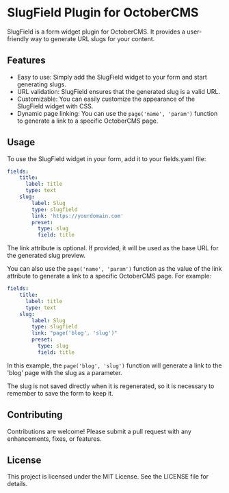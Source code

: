 # SlugField Plugin for OctoberCMS
SlugField is a form widget plugin for OctoberCMS. It provides a user-friendly way to generate URL slugs for your content.

## Features
* Easy to use: Simply add the SlugField widget to your form and start generating slugs.
* URL validation: SlugField ensures that the generated slug is a valid URL.
* Customizable: You can easily customize the appearance of the SlugField widget with CSS.
* Dynamic page linking: You can use the `page('name', 'param')` function to generate a link to a specific OctoberCMS page.
## Usage
To use the SlugField widget in your form, add it to your fields.yaml file:
```yaml
fields:
    title:
      label: title
      type: text
    slug:
        label: Slug
        type: slugfield
        link: 'https://yourdomain.com'
        preset:
          type: slug
          field: title
```
The link attribute is optional. If provided, it will be used as the base URL for the generated slug preview.

You can also use the `page('name', 'param')` function as the value of the link attribute to generate a link to a specific OctoberCMS page. For example:
```yaml
fields:
    title:
      label: title
      type: text
    slug:
        label: Slug
        type: slugfield
        link: "page('blog', 'slug')"
        preset:
          type: slug
          field: title
```
In this example, the `page('blog', 'slug')` function will generate a link to the 'blog' page with the slug as a parameter.

The slug is not saved directly when it is regenerated, so it is necessary to remember to save the form to keep it.

## Contributing
Contributions are welcome! Please submit a pull request with any enhancements, fixes, or features.

## License
This project is licensed under the MIT License. See the LICENSE file for details.


